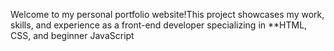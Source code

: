 Welcome to my personal portfolio website!This project showcases my work, skills, and experience as a front-end developer specializing in **HTML, CSS, and beginner JavaScript
